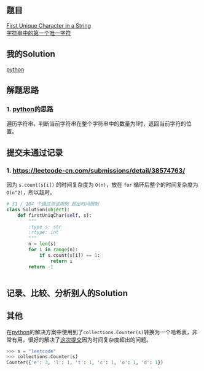 ## 题目

[First Unique Character in a String](https://leetcode.com/problems/first-unique-character-in-a-string/) <br/> [字符串中的第一个唯一字符](https://leetcode-cn.com/problems/first-unique-character-in-a-string/)

## 我的Solution

[python](../387/387_first_unique_character_in_a_string.py)

## 解题思路

### 1. [python](../387/387_first_unique_character_in_a_string.py.py)的思路

遍历字符串，判断当前字符串在整个字符串中的数量为1时，返回当前字符的位置。

## 提交未通过记录

### 1. https://leetcode-cn.com/submissions/detail/38574763/

因为 `s.count(s[i])` 的时间复杂度为 `O(n)`，放在 `for` 循环后整个的时间复杂度为 `O(n^2)`，所以超时。
```python
# 31 / 104 个通过测试用例 超出时间限制
class Solution(object):
    def firstUniqChar(self, s):
        """
        :type s: str
        :rtype: int
        """
        n = len(s)
        for i in range(n):
            if s.count(s[i]) == 1:
                return i
        return -1
        
```

## 记录、比较、分析别人的Solution

## 其他

在[python](../387/387_first_unique_character_in_a_string.py.py)的解决方案中使用到了`collections.Counter(s)`转换为一个哈希表，非常有用，很好的解决了[这次提交](https://leetcode-cn.com/submissions/detail/38574763/)因为时间复杂度超出的问题。

```python
>>> s = "leetcode"
>>> collections.Counter(s)
Counter({'e': 3, 'l': 1, 't': 1, 'c': 1, 'o': 1, 'd': 1})
```